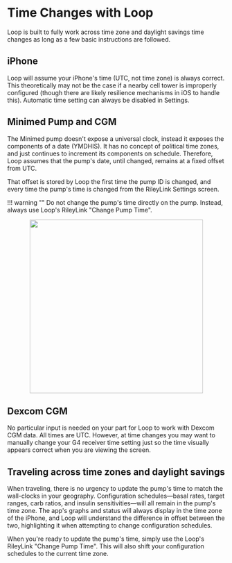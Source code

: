 # Time Changes with Loop

Loop is built to fully work across time zone and daylight savings time changes as long as a few basic instructions are followed.

## iPhone
Loop will assume your iPhone's time (UTC, not time zone) is always correct. This theoretically may not be the case if a nearby cell tower is improperly configured (though there are likely resilience mechanisms in iOS to handle this). Automatic time setting can always be disabled in Settings.

## Minimed Pump and CGM
The Minimed pump doesn't expose a universal clock, instead it exposes the components of a date (YMDHIS). It has no concept of political time zones, and just continues to increment its components on schedule. Therefore, Loop assumes that the pump's date, until changed, remains at a fixed offset from UTC.

That offset is stored by Loop the first time the pump ID is changed, and every time the pump's time is changed from the RileyLink Settings screen.

!!! warning ""
    Do not change the pump's time directly on the pump. Instead, always use Loop's RileyLink "Change Pump Time".

<p align="center">
<img src="../img/change_time.png" width="400">
</p> 


## Dexcom CGM
No particular input is needed on your part for Loop to work with Dexcom CGM data. All times are UTC.  However, at time changes you may want to manually change your G4 receiver time setting just so the time visually appears correct when you are viewing the screen.

## Traveling across time zones and daylight savings
When traveling, there is no urgency to update the pump's time to match the wall-clocks in your geography. Configuration schedules—basal rates, target ranges, carb ratios, and insulin sensitivities—will all remain in the pump's time zone. The app's graphs and status will always display in the time zone of the iPhone, and Loop will understand the difference in offset between the two, highlighting it when attempting to change configuration schedules.

When you're ready to update the pump's time, simply use the Loop's RileyLink "Change Pump Time". This will also shift your configuration schedules to the current time zone.
